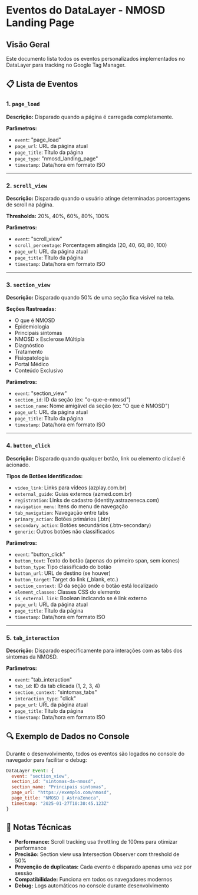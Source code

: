 # Eventos do DataLayer - NMOSD Landing Page

## Visão Geral
Este documento lista todos os eventos personalizados implementados no DataLayer para tracking no Google Tag Manager.

## 📋 Lista de Eventos

### 1. `page_load`
**Descrição:** Disparado quando a página é carregada completamente.

**Parâmetros:**
- `event`: "page_load"
- `page_url`: URL da página atual
- `page_title`: Título da página
- `page_type`: "nmosd_landing_page"
- `timestamp`: Data/hora em formato ISO

---

### 2. `scroll_view`
**Descrição:** Disparado quando o usuário atinge determinadas porcentagens de scroll na página.

**Thresholds:** 20%, 40%, 60%, 80%, 100%

**Parâmetros:**
- `event`: "scroll_view"
- `scroll_percentage`: Porcentagem atingida (20, 40, 60, 80, 100)
- `page_url`: URL da página atual
- `page_title`: Título da página
- `timestamp`: Data/hora em formato ISO

---

### 3. `section_view`
**Descrição:** Disparado quando 50% de uma seção fica visível na tela.

**Seções Rastreadas:**
- O que é NMOSD
- Epidemiologia
- Principais sintomas
- NMOSD x Esclerose Múltipla
- Diagnóstico
- Tratamento
- Fisiopatologia
- Portal Médico
- Conteúdo Exclusivo

**Parâmetros:**
- `event`: "section_view"
- `section_id`: ID da seção (ex: "o-que-e-nmosd")
- `section_name`: Nome amigável da seção (ex: "O que é NMOSD")
- `page_url`: URL da página atual
- `page_title`: Título da página
- `timestamp`: Data/hora em formato ISO

---

### 4. `button_click`
**Descrição:** Disparado quando qualquer botão, link ou elemento clicável é acionado.

**Tipos de Botões Identificados:**
- `video_link`: Links para vídeos (azplay.com.br)
- `external_guide`: Guias externos (azmed.com.br)
- `registration`: Links de cadastro (identity.astrazeneca.com)
- `navigation_menu`: Itens do menu de navegação
- `tab_navigation`: Navegação entre tabs
- `primary_action`: Botões primários (.btn)
- `secondary_action`: Botões secundários (.btn-secondary)
- `generic`: Outros botões não classificados

**Parâmetros:**
- `event`: "button_click"
- `button_text`: Texto do botão (apenas do primeiro span, sem ícones)
- `button_type`: Tipo classificado do botão
- `button_url`: URL de destino (se houver)
- `button_target`: Target do link (_blank, etc.)
- `section_context`: ID da seção onde o botão está localizado
- `element_classes`: Classes CSS do elemento
- `is_external_link`: Boolean indicando se é link externo
- `page_url`: URL da página atual
- `page_title`: Título da página
- `timestamp`: Data/hora em formato ISO

---

### 5. `tab_interaction`
**Descrição:** Disparado especificamente para interações com as tabs dos sintomas da NMOSD.

**Parâmetros:**
- `event`: "tab_interaction"
- `tab_id`: ID da tab clicada (1, 2, 3, 4)
- `section_context`: "sintomas_tabs"
- `interaction_type`: "click"
- `page_url`: URL da página atual
- `page_title`: Título da página
- `timestamp`: Data/hora em formato ISO

## 🔍 Exemplo de Dados no Console

Durante o desenvolvimento, todos os eventos são logados no console do navegador para facilitar o debug:

```javascript
DataLayer Event: {
  event: "section_view",
  section_id: "sintomas-da-nmosd",
  section_name: "Principais sintomas",
  page_url: "https://exemplo.com/nmosd",
  page_title: "NMOSD | AstraZeneca",
  timestamp: "2025-01-27T10:30:45.123Z"
}
```

## 📝 Notas Técnicas

- **Performance:** Scroll tracking usa throttling de 100ms para otimizar performance
- **Precisão:** Section view usa Intersection Observer com threshold de 50%
- **Prevenção de duplicatas:** Cada evento é disparado apenas uma vez por sessão
- **Compatibilidade:** Funciona em todos os navegadores modernos
- **Debug:** Logs automáticos no console durante desenvolvimento
